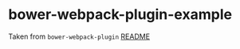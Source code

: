 # bower-webpack-plugin-example
Taken from `bower-webpack-plugin` [README](https://github.com/lpiepiora/bower-webpack-plugin#example)
